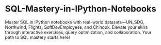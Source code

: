 # SQL-Mastery-in-IPython-Notebooks
Master SQL in IPython notebooks with real-world datasets—UN_SDG, Northwind, Flights, SoftDevEmployees, and Chinook. Elevate your skills through interactive exercises, query optimization, and collaboration. Your path to SQL mastery starts here!
